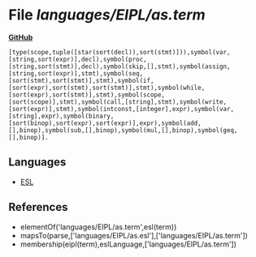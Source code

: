 # File _languages/EIPL/as.term_
**[GitHub](https://github.com/softlang/yas/blob/master/languages/EIPL/as.term)**
```
[type(scope,tuple([star(sort(decl)),sort(stmt)])),symbol(var,[string,sort(expr)],decl),symbol(proc,[string,sort(stmt)],decl),symbol(skip,[],stmt),symbol(assign,[string,sort(expr)],stmt),symbol(seq,[sort(stmt),sort(stmt)],stmt),symbol(if,[sort(expr),sort(stmt),sort(stmt)],stmt),symbol(while,[sort(expr),sort(stmt)],stmt),symbol(scope,[sort(scope)],stmt),symbol(call,[string],stmt),symbol(write,[sort(expr)],stmt),symbol(intconst,[integer],expr),symbol(var,[string],expr),symbol(binary,[sort(binop),sort(expr),sort(expr)],expr),symbol(add,[],binop),symbol(sub,[],binop),symbol(mul,[],binop),symbol(geq,[],binop)].
```

## Languages
* [ESL](../languages/ESL.md)

## References
* elementOf('languages/EIPL/as.term',esl(term))
* mapsTo(parse,['languages/EIPL/as.esl'],['languages/EIPL/as.term'])
* membership(eipl(term),eslLanguage,['languages/EIPL/as.term'])
